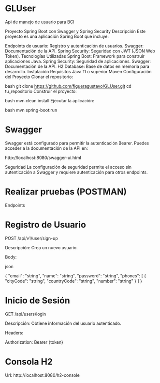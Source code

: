 # GLUser
Api de manejo de usuario para BCI

Proyecto Spring Boot con Swagger y Spring Security
Descripción
Este proyecto es una aplicación Spring Boot que incluye:

Endpoints de usuario: Registro y autenticación de usuarios.
Swagger: Documentación de la API.
Spring Security: Seguridad con JWT (JSON Web Token).
Tecnologías Utilizadas
Spring Boot: Framework para construir aplicaciones Java.
Spring Security: Seguridad de aplicaciones.
Swagger: Documentación de la API.
H2 Database: Base de datos en memoria para desarrollo.
Instalación
Requisitos
Java 11 o superior
Maven
Configuración del Proyecto
Clonar el repositorio:

bash
git clone https://github.com/figueragustavo/GLUser.git
cd tu_repositorio
Construir el proyecto:

bash
mvn clean install
Ejecutar la aplicación:

bash
mvn spring-boot:run

# Swagger
Swagger está configurado para permitir la autenticación Bearer. Puedes acceder a la documentación de la API en:

http://localhost:8080/swagger-ui.html

Seguridad
La configuración de seguridad permite el acceso sin autenticación a Swagger y requiere autenticación para otros endpoints.

# Realizar pruebas (POSTMAN)
Endpoints
# Registro de Usuario
POST /api/v1/user/sign-up

Descripción: Crea un nuevo usuario.

Body:

json

{
  "email": "string",
  "name": "string",
  "password": "string",
  "phones": [
    {
      "cityCode": "string",
      "countryCode": "string",
      "number": "string"
    }
  ]
}

# Inicio de Sesión
GET /api/users/login

Descripción: Obtiene información del usuario autenticado.

Headers:

Authorization: Bearer {token}

# Consola H2

Url: http://localhost:8080/h2-console



